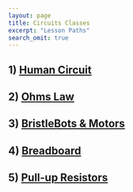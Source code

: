 ```yaml
---
layout: page
title: Circuits Classes
excerpt: "Lesson Paths"
search_omit: true
---
```


## 1) [Human Circuit](/maker-camp/day-1/human-circuit) 

## 2) [Ohms Law](/circuits/ohms-law)

## 3) [BristleBots & Motors](/maker-camp/day-1/bristlebots)

## 4) [Breadboard](/maker-camp/day-1/breadboard)

## 5) [Pull-up Resistors](/circuits/pull-up-resistor)


